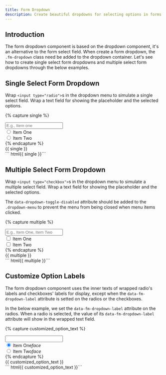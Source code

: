 ```yaml
---
title: Form Dropdown
description: Create beautiful dropdowns for selecting options in forms.
---
```


## Introduction

The form dropdown component is based on the dropdown component,
it's an alternative to the form select field.
When create a form dropdown, the `.fm-dropdown` class need be
added to the dropdown container.
Let's see how to create single select form dropdowns and multiple
select form dropdowns through the below examples.

## Single Select Form Dropdown

Wrap `<input type="radio">`s in the dropdown menu to simulate
a single select field.
Wrap a text field for showing the placeholder and the selected options.

{% capture single %}
<div class="fm-dropdown dropdown-fixed dropdown-absolute-m">
  <div class="fm fm-select">
    <input placeholder="E.g., Item one">
  </div>
  <div class="dropdown-menu">
    <div class="dropdown-items">
      <div class="btns-y">
        <div class="btn-radio btn-hollow-primary">
          <input type="radio" id="example1-1" name="example1" value="1">
          <label for="example1-1">Item One</label>
        </div>
        <div class="btn-radio btn-hollow-primary">
          <input type="radio" id="example1-2" name="example1" value="2">
          <label for="example1-2">Item Two</label>
        </div>
      </div>
    </div>
  </div>
</div>
{% endcapture %}
<div class="example">
  {{ single }}
</div>
``` html{{ single }}```

## Multiple Select Form Dropdown

Wrap `<input type="checkbox">`s in the dropdown menu to simulate
a multiple select field.
Wrap a text field for showing the placeholder and the selected options.

The `data-dropdown-toggle-disabled` attribute should be added to the
`.dropdown-menu` to prevent the menu from being closed when menu
items clicked.

{% capture multiple %}
<div class="fm-dropdown dropdown-fixed dropdown-absolute-m">
  <div class="fm fm-select">
    <input placeholder="E.g., Item One, Item Two">
  </div>
  <div class="dropdown-menu">
    <div class="dropdown-items" data-dropdown-toggle-disabled>
      <div class="btns-y">
        <div class="btn-check btn-hollow-primary">
          <input type="checkbox" id="example2-1" name="example2" value="1">
          <label for="example2-1">Item One</label>
        </div>
        <div class="btn-check btn-hollow-primary">
          <input type="checkbox" id="example2-2" name="example2" value="2">
          <label for="example2-2">Item Two</label>
        </div>
      </div>
    </div>
  </div>
</div>
{% endcapture %}

<div class="example">
  {{ multiple }}
</div>
``` html{{ multiple }}```

## Customize Option Labels

The form dropdown component uses the inner texts
of wrapped radio's labels and checkboxes' labels
for display, except when the `data-fm-dropdown-label` attribute is
setted on the radios or the checkboxes.

In the below example, we set the `data-fm-dropdown-label` attribute
on the radios.
When a radio is selected, the value of its `data-fm-dropdown-label`
attribute will show in the wrapped text field.

<!-- markdownlint-disable -->
{% capture customized_option_text %}
<div class="fm-dropdown dropdown-fixed dropdown-absolute-m">
  <div class="fm fm-select"><input></div>
  <div class="dropdown-menu">
    <div class="dropdown-items">
      <div class="btns-y">
        <div class="btn-radio btn-hollow-primary btn-ico-left">
          <input data-fm-dropdown-label="You've selected item one." checked type="radio" id="example3-1" name="example3" value="1">
          <label for="example3-1">Item One<i class="ico material-icons">face</i></label>
        </div>
        <div class="btn-radio btn-hollow-primary btn-ico-left">
          <input data-fm-dropdown-label="You've selected item two." type="radio" id="example3-2" name="example3" value="2">
          <label for="example3-2">Item Two<i class="ico material-icons">face</i></label>
        </div>
      </div>
    </div>
  </div>
</div>
{% endcapture %}
<div class="example">
  {{ customized_option_text }}
</div>
``` html{{ customized_option_text }}```
<!-- markdownlint-enable -->